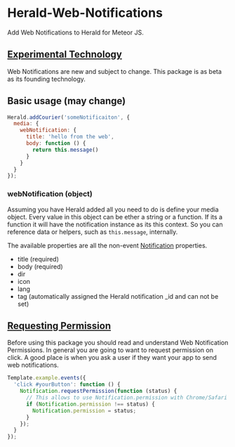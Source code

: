 Herald-Web-Notifications
========================

Add Web Notifications to Herald for Meteor JS.

## [Experimental Technology](https://developer.mozilla.org/en-US/docs/Web/API/Notification#Browser_compatibility)

Web Notifications are new and subject to change. This package is as beta as its founding technology.

## Basic usage (may change)

```js
Herald.addCourier('someNotificaiton', {
  media: {
    webNotification: {
      title: 'hello from the web',
      body: function () {
        return this.message()
      }
    }
  }
});
```

### webNotification (object)

Assuming you have Herald added all you need to do is define your media object. Every value in this object can be ether a string or a function. If its a function it will have the notification instance as its this context. So you can reference data or helpers, such as `this.message`, internally.

The available properties are all the non-event [Notification](https://developer.mozilla.org/en-US/docs/Web/API/Notification) properties.

* title (required)
* body (required)
* dir
* icon
* lang
* tag (automatically assigned the Herald notification _id and can not be set)

## [Requesting Permission](https://developer.mozilla.org/en-US/docs/Web/API/Notification/Using_Web_Notifications#Requesting_permission)

Before using this package you should read and understand Web Notification Permissions. In general you are going to want to request permission on click. A good place is when you ask a user if they want your app to send web notifications.
```js
Template.example.events({
  'click #yourButton': function () {
    Notification.requestPermission(function (status) {
      // This allows to use Notification.permission with Chrome/Safari
      if (Notification.permission !== status) {
        Notification.permission = status;
      }
    });
  }
});
```
